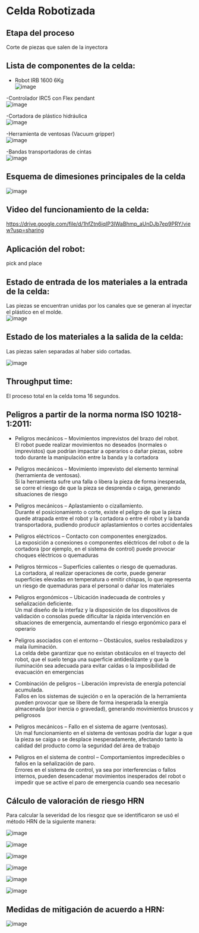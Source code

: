# Celda Robotizada

## Etapa del proceso

Corte de piezas que salen de la inyectora
## Lista de componentes de la celda:<br/>
- Robot IRB 1600 6Kg<br/>
![image](https://github.com/user-attachments/assets/bc0cf1d2-05af-4738-8826-d08f5f08a365)

-Controlador IRC5 con Flex pendant<br/>
![image](https://github.com/user-attachments/assets/2b6a2678-0a5c-4aea-a65a-6796cc2859c0)

-Cortadora de plástico hidráulica<br/>
![image](https://github.com/user-attachments/assets/7d158e80-079d-42f6-b36e-39f6372ad4e7)

-Herramienta de ventosas  (Vacuum gripper)<br/>
![image](https://github.com/user-attachments/assets/6dfe9244-829c-4892-a225-c16b89e8bd91)

-Bandas transportadoras de cintas<br/>
![image](https://github.com/user-attachments/assets/3f41689a-bfad-480f-ad2b-70c721b511c3)


## Esquema de dimesiones principales de la celda


![image](https://github.com/user-attachments/assets/0ff5c9f3-452b-4cd3-95bb-e02b76ce0145)

## Video del funcionamiento de la celda: 
https://drive.google.com/file/d/1hfZtn6iqIP3IWaBhmp_aUnDJb7ep9PRY/view?usp=sharing

## Aplicación del robot: 
pick and place<br/>
## Estado de entrada de los materiales a la entrada de la celda: 
Las piezas se encuentran unidas por los canales que se generan al inyectar el plástico en el molde.<br/>
![image](https://github.com/user-attachments/assets/b7afc64c-4eed-4d02-8e9b-a0a2be5f2b04)

## Estado de los materiales a la salida de la celda: 
Las piezas salen separadas al haber sido cortadas.<br/>

![image](https://github.com/user-attachments/assets/83aebadb-36d3-461a-bc86-ba5250a12d60)


## Throughput time:
El proceso total en la celda toma 16 segundos.

## Peligros a partir de la norma  norma ISO 10218-1:2011:<br/>

- Peligros mecánicos – Movimientos imprevistos del brazo del robot.<br/>
El robot puede realizar movimientos no deseados (normales o imprevistos) que podrían impactar a operarios o dañar piezas, sobre todo durante la manipulación entre la banda y la cortadora 

- Peligros mecánicos – Movimiento imprevisto del elemento terminal (herramienta de ventosas).<br/>
Si la herramienta sufre una falla o libera la pieza de forma inesperada, se corre el riesgo de que la pieza se desprenda o caiga, generando situaciones de riesgo 

- Peligros mecánicos – Aplastamiento o cizallamiento.<br/>
Durante el posicionamiento o corte, existe el peligro de que la pieza quede atrapada entre el robot y la cortadora o entre el robot y la banda transportadora, pudiendo producir aplastamientos o cortes accidentales 

- Peligros eléctricos – Contacto con componentes energizados.<br/>
La exposición a conexiones o componentes eléctricos del robot o de la cortadora (por ejemplo, en el sistema de control) puede provocar choques eléctricos o quemaduras 

- Peligros térmicos – Superficies calientes o riesgo de quemaduras.<br/>
La cortadora, al realizar operaciones de corte, puede generar superficies elevadas en temperatura o emitir chispas, lo que representa un riesgo de quemaduras para el personal o dañar los materiales 

- Peligros ergonómicos – Ubicación inadecuada de controles y señalización deficiente.<br/>
Un mal diseño de la interfaz y la disposición de los dispositivos de validación o consolas puede dificultar la rápida intervención en situaciones de emergencia, aumentando el riesgo ergonómico para el operario 

- Peligros asociados con el entorno – Obstáculos, suelos resbaladizos y mala iluminación.<br/>
La celda debe garantizar que no existan obstáculos en el trayecto del robot, que el suelo tenga una superficie antideslizante y que la iluminación sea adecuada para evitar caídas o la imposibilidad de evacuación en emergencias 

- Combinación de peligros – Liberación imprevista de energía potencial acumulada.<br/>
Fallos en los sistemas de sujeción o en la operación de la herramienta pueden provocar que se libere de forma inesperada la energía almacenada (por inercia o gravedad), generando movimientos bruscos y peligrosos 

- Peligros mecánicos – Fallo en el sistema de agarre (ventosas).<br/>
Un mal funcionamiento en el sistema de ventosas podría dar lugar a que la pieza se caiga o se desplace inesperadamente, afectando tanto la calidad del producto como la seguridad del área de trabajo 

- Peligros en el sistema de control – Comportamientos impredecibles o fallos en la señalización de paro.<br/>
Errores en el sistema de control, ya sea por interferencias o fallos internos, pueden desencadenar movimientos inesperados del robot o impedir que se active el paro de emergencia cuando sea necesario 


## Cálculo de valoración de riesgo HRN

Para calcular la severidad de los riesgoz que se identificaron se usó el método HRN de la siguiente manera:

![image](https://github.com/user-attachments/assets/143cc3d1-9409-454a-ace4-4e60094f2fbd)

![image](https://github.com/user-attachments/assets/7f231ad7-135e-44e5-ac0c-f1b684951ed8)

![image](https://github.com/user-attachments/assets/26cc9b07-d13d-4060-acaf-33f056a7562d)

![image](https://github.com/user-attachments/assets/20f8a3f1-2b56-41f6-a264-d7604cfdf619)

![image](https://github.com/user-attachments/assets/efedd1ef-0fe4-474d-b651-5731ce3fec5f)

![image](https://github.com/user-attachments/assets/ff8d23d4-dd29-41bf-b225-63ea256eab2b)

## Medidas de mitigación de acuerdo a HRN:

![image](https://github.com/user-attachments/assets/514afe9e-42fa-45cc-b80f-dae6339779b9)

